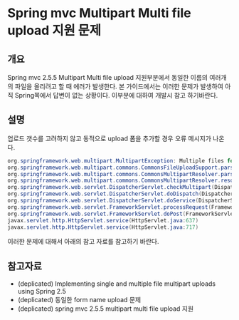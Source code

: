 # Spring mvc Multipart Multi file upload 지원 문제

## 개요

Spring mvc 2.5.5 Multipart Multi file upload 지원부분에서 동일한 이름의 여러개의 파일을 올리려고 할 때 에러가 발생한다. 본 가이드에서는 이러한 문제가 발생하여 아직 Spring쪽에서 답변이 없는 상황이다. 이부분에 대하여 개발시 참고 하기바란다.

## 설명

업로드 갯수를 고려하지 않고 동적으로 upload 폼을 추가할 경우 오류 메시지가 나온다.

```java
org.springframework.web.multipart.MultipartException: Multiple files for field name [files] found - not supported by MultipartResolver
org.springframework.web.multipart.commons.CommonsFileUploadSupport.parseFileItems(CommonsFileUploadSupport.java:254)
org.springframework.web.multipart.commons.CommonsMultipartResolver.parseRequest(CommonsMultipartResolver.java:166)
org.springframework.web.multipart.commons.CommonsMultipartResolver.resolveMultipart(CommonsMultipartResolver.java:149)
org.springframework.web.servlet.DispatcherServlet.checkMultipart(DispatcherServlet.java:1015)
org.springframework.web.servlet.DispatcherServlet.doDispatch(DispatcherServlet.java:851)
org.springframework.web.servlet.DispatcherServlet.doService(DispatcherServlet.java:807)
org.springframework.web.servlet.FrameworkServlet.processRequest(FrameworkServlet.java:571)
org.springframework.web.servlet.FrameworkServlet.doPost(FrameworkServlet.java:511)
javax.servlet.http.HttpServlet.service(HttpServlet.java:637)
javax.servlet.http.HttpServlet.service(HttpServlet.java:717)
```

이러한 문제에 대해서 아래의 참고 자료를 참고하기 바란다.

## 참고자료

- (deplicated) Implementing single and multiple file multipart uploads using Spring 2.5
- (deplicated) 동일한 form name upload 문제
- (deplicated) spring mvc 2.5.5 multipart multi file upload 지원